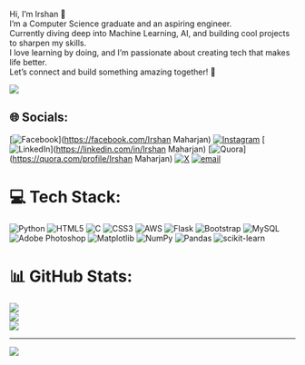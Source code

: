 Hi, I’m Irshan 👋  
I’m a Computer Science graduate and an aspiring engineer.  
Currently diving deep into Machine Learning, AI, and building cool projects to sharpen my skills.  
I love learning by doing, and I’m passionate about creating tech that makes life better.  
Let’s connect and build something amazing together! 🚀

<!-- GitHub stats from https://github.com/anuraghazra/github-readme-stats -->
![](https://github-readme-stats.vercel.app/api?username=Irshan-Maharjan&theme=radical&hide_border=false&include_all_commits=true&count_private=true)<br/>


## 🌐 Socials:
[![Facebook](https://img.shields.io/badge/Facebook-%231877F2.svg?logo=Facebook&logoColor=white)](https://facebook.com/Irshan Maharjan) [![Instagram](https://img.shields.io/badge/Instagram-%23E4405F.svg?logo=Instagram&logoColor=white)](https://instagram.com/_irshannm) [![LinkedIn](https://img.shields.io/badge/LinkedIn-%230077B5.svg?logo=linkedin&logoColor=white)](https://linkedin.com/in/Irshan Maharjan) [![Quora](https://img.shields.io/badge/Quora-%23B92B27.svg?logo=Quora&logoColor=white)](https://quora.com/profile/Irshan Maharjan) [![X](https://img.shields.io/badge/X-black.svg?logo=X&logoColor=white)](https://x.com/@Irshannm_) [![email](https://img.shields.io/badge/Email-D14836?logo=gmail&logoColor=white)](mailto:irshanmaharjan8848@gmail.com) 

# 💻 Tech Stack:
![Python](https://img.shields.io/badge/python-3670A0?style=for-the-badge&logo=python&logoColor=ffdd54) ![HTML5](https://img.shields.io/badge/html5-%23E34F26.svg?style=for-the-badge&logo=html5&logoColor=white) ![C](https://img.shields.io/badge/c-%2300599C.svg?style=for-the-badge&logo=c&logoColor=white) ![CSS3](https://img.shields.io/badge/css3-%231572B6.svg?style=for-the-badge&logo=css3&logoColor=white) ![AWS](https://img.shields.io/badge/AWS-%23FF9900.svg?style=for-the-badge&logo=amazon-aws&logoColor=white) ![Flask](https://img.shields.io/badge/flask-%23000.svg?style=for-the-badge&logo=flask&logoColor=white) ![Bootstrap](https://img.shields.io/badge/bootstrap-%238511FA.svg?style=for-the-badge&logo=bootstrap&logoColor=white) ![MySQL](https://img.shields.io/badge/mysql-4479A1.svg?style=for-the-badge&logo=mysql&logoColor=white) ![Adobe Photoshop](https://img.shields.io/badge/adobe%20photoshop-%2331A8FF.svg?style=for-the-badge&logo=adobe%20photoshop&logoColor=white) ![Matplotlib](https://img.shields.io/badge/Matplotlib-%23ffffff.svg?style=for-the-badge&logo=Matplotlib&logoColor=black) ![NumPy](https://img.shields.io/badge/numpy-%23013243.svg?style=for-the-badge&logo=numpy&logoColor=white) ![Pandas](https://img.shields.io/badge/pandas-%23150458.svg?style=for-the-badge&logo=pandas&logoColor=white) ![scikit-learn](https://img.shields.io/badge/scikit--learn-%23F7931E.svg?style=for-the-badge&logo=scikit-learn&logoColor=white)
# 📊 GitHub Stats:
![](https://github-readme-stats.vercel.app/api?username=Irshan-Maharjan&theme=dark&hide_border=false&include_all_commits=false&count_private=false)<br/>
![](https://nirzak-streak-stats.vercel.app/?user=Irshan-Maharjan&theme=dark&hide_border=false)<br/>
![](https://github-readme-stats.vercel.app/api/top-langs/?username=Irshan-Maharjan&theme=dark&hide_border=false&include_all_commits=false&count_private=false&layout=compact)

---
[![](https://visitcount.itsvg.in/api?id=Irshan-Maharjan&icon=0&color=0)](https://visitcount.itsvg.in)

<!-- Proudly created with GPRM ( https://gprm.itsvg.in ) -->
